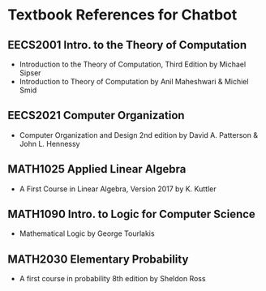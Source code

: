 --- 
---

# Textbook References for Chatbot

## EECS2001 Intro. to the Theory of Computation
- Introduction to the Theory of Computation, Third Edition by Michael Sipser
- Introduction to Theory of Computation by Anil Maheshwari & Michiel Smid

## EECS2021 Computer Organization
- Computer Organization and Design 2nd edition by David A. Patterson & John L. Hennessy

## MATH1025 Applied Linear Algebra
- A First Course in Linear Algebra, Version 2017 by K. Kuttler

## MATH1090 Intro. to Logic for Computer Science
- Mathematical Logic by George Tourlakis

## MATH2030 Elementary Probability
- A first course in probability 8th edition by Sheldon Ross

